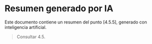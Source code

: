 # Resumen generado por IA

Este documento contiene un resumen del punto [4.5.5], generado con inteligencia artificial.

> Consultar 4.5.
